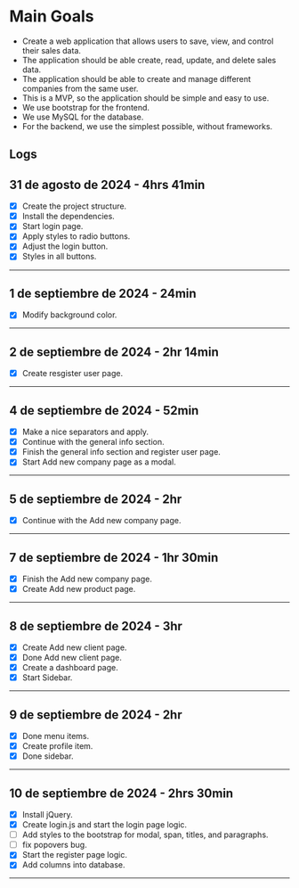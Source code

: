 # Main Goals

- Create a web application that allows users to save, view, and control their sales data.
- The application should be able create, read, update, and delete sales data.
- The application should be able to create and manage different companies from the same user.
- This is a MVP, so the application should be simple and easy to use.
- We use bootstrap for the frontend.
- We use MySQL for the database.
- For the backend, we use the simplest possible, without frameworks.

## Logs

## 31 de agosto de 2024 - 4hrs 41min

- [x] Create the project structure.
- [x] Install the dependencies.
- [x] Start login page.
- [x] Apply styles to radio buttons.
- [x] Adjust the login button.
- [x] Styles in all buttons.

---

## 1 de septiembre de 2024 - 24min

- [x] Modify background color.

---

## 2 de septiembre de 2024 - 2hr 14min

- [x] Create resgister user page.

---

## 4 de septiembre de 2024 - 52min

- [x] Make a nice separators and apply.
- [x] Continue with the general info section.
- [x] Finish the general info section and register user page.
- [x] Start Add new company page as a modal.

---

## 5 de septiembre de 2024 - 2hr

- [x] Continue with the Add new company page.

---

## 7 de septiembre de 2024 - 1hr 30min

- [x] Finish the Add new company page.
- [x] Create Add new product page.

---

## 8 de septiembre de 2024 - 3hr

- [x] Create Add new client page.
- [x] Done Add new client page.
- [x] Create a dashboard page.
- [x] Start Sidebar.

---

## 9 de septiembre de 2024 - 2hr

- [x] Done menu items.
- [x] Create profile item.
- [x] Done sidebar.

---

## 10 de septiembre de 2024 - 2hrs 30min

- [x] Install jQuery.
- [x] Create login.js and start the login page logic.
- [ ] Add styles to the bootstrap for modal, span, titles, and paragraphs.
- [ ] fix popovers bug.
- [x] Start the register page logic.
- [x] Add columns into database.

---
